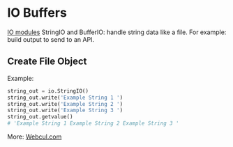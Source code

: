 # IO Buffers
[IO modules](https://docs.python.org/3/library/io.html) StringIO and BufferIO: handle string data like a file.
For example: build output to send to an API.

## Create File Object

Example:

```python
string_out = io.StringIO()
string_out.write('Example String 1 ')
string_out.write('Example String 2 ')
string_out.write('Example String 3 ')
string_out.getvalue()
# 'Example String 1 Example String 2 Example String 3 '
```

More: [Webcul.com](https://webkul.com/blog/using-io-for-creating-file-object/)

